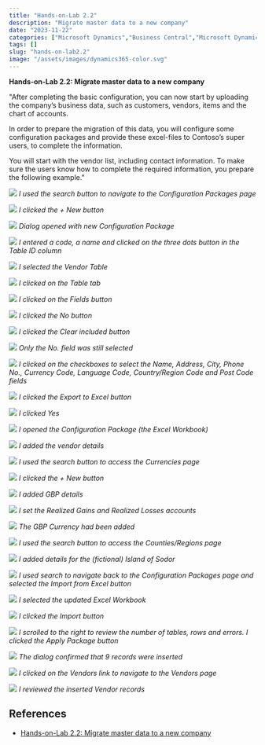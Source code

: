 ```yaml
---
title: "Hands-on-Lab 2.2"
description: "Migrate master data to a new company"
date: "2023-11-22"
categories: ["Microsoft Dynamics","Business Central","Microsoft Dynamics"]
tags: []
slug: "hands-on-lab2.2"
image: "/assets/images/dynamics365-color.svg"
---
```




**Hands-on-Lab 2.2: Migrate master data to a new company**

"After completing the basic configuration, you can now start by uploading the company’s business data, such as customers, vendors, items and the chart of accounts.

In order to prepare the migration of this data, you will configure some configuration packages and provide these excel-files to Contoso’s super users, to complete the information.

You will start with the vendor list, including contact information. To make sure the users know how to complete the required information, you prepare the following example."

![](/assets/images/hands-on-lab2.2/screen-shot-2023-11-22-at-12.37.32-pm-1543x473.png)
*I used the search button to navigate to the Configuration Packages page*

![](/assets/images/hands-on-lab2.2/screen-shot-2023-11-22-at-12.37.49-pm-1541x810.png)
*I clicked the + New button*

![](/assets/images/hands-on-lab2.2/screen-shot-2023-11-22-at-12.41.24-pm-1546x812.png)
*Dialog opened with new Configuration Package*

![](/assets/images/hands-on-lab2.2/screen-shot-2023-11-22-at-12.42.22-pm-1542x808.png)
*I entered a code, a name and clicked on the three dots button in the Table ID column*

![](/assets/images/hands-on-lab2.2/screen-shot-2023-11-22-at-12.42.38-pm-1541x810.png)
*I selected the Vendor Table*

![](/assets/images/hands-on-lab2.2/screen-shot-2023-11-22-at-12.42.49-pm-1544x809.png)
*I clicked on the Table tab*

![](/assets/images/hands-on-lab2.2/screen-shot-2023-11-22-at-12.44.35-pm-1544x810.png)
*I clicked on the Fields button*

![](/assets/images/hands-on-lab2.2/screen-shot-2023-11-22-at-12.44.51-pm-1543x809.png)
*I clicked the No button*

![](/assets/images/hands-on-lab2.2/screen-shot-2023-11-22-at-12.45.23-pm-1543x808.png)
*I clicked the Clear included button*

![](/assets/images/hands-on-lab2.2/screen-shot-2023-11-22-at-12.46.02-pm-1545x811.png)
*Only the No. field was still selected*

![](/assets/images/hands-on-lab2.2/screen-shot-2023-11-22-at-12.47.32-pm-1545x811.png)
*I clicked on the checkboxes to select the Name, Address, City, Phone No., Currency Code, Language Code, Country/Region Code and Post Code fields*

![](/assets/images/hands-on-lab2.2/screen-shot-2023-11-22-at-12.48.16-pm-1543x808.png)
*I clicked the Export to Excel button*

![](/assets/images/hands-on-lab2.2/screen-shot-2023-11-22-at-12.48.26-pm-1544x811.png)
*I clicked Yes*

![](/assets/images/hands-on-lab2.2/screen-shot-2023-11-22-at-12.49.32-pm-1543x812.png)
*I opened the Configuration Package (the Excel Workbook)*

![](/assets/images/hands-on-lab2.2/screen-shot-2023-11-24-at-3.07.41-pm-1836x827.png)
*I added the vendor details*

![](/assets/images/hands-on-lab2.2/screen-shot-2023-11-23-at-12.25.53-pm-1536x803.png)
*I used the search button to access the Currencies page*

![](/assets/images/hands-on-lab2.2/screen-shot-2023-11-23-at-12.26.05-pm-1536x804.png)
*I clicked the + New button*

![](/assets/images/hands-on-lab2.2/screen-shot-2023-11-23-at-3.16.55-pm-1536x808.png)
*I added GBP details*

![](/assets/images/hands-on-lab2.2/screen-shot-2023-11-23-at-3.19.38-pm-1536x803.png)
*I set the Realized Gains and Realized Losses accounts*

![](/assets/images/hands-on-lab2.2/screen-shot-2023-11-23-at-3.19.53-pm-1536x804.png)
*The GBP Currency had been added*

![](/assets/images/hands-on-lab2.2/screen-shot-2023-11-23-at-3.21.17-pm-1536x808.png)
*I used the search button to access the Counties/Regions page*

![](/assets/images/hands-on-lab2.2/screen-shot-2023-11-23-at-3.24.11-pm-1536x804.png)
*I added details for the (fictional) Island of Sodor*

![](/assets/images/hands-on-lab2.2/screen-shot-2023-11-23-at-3.55.23-pm-1536x803.png)
*I used search to navigate back to the Configuration Packages page and selected the Import from Excel button*

![](/assets/images/hands-on-lab2.2/screen-shot-2023-11-23-at-3.55.34-pm-1536x807.png)
*I selected the updated Excel Workbook*

![](/assets/images/hands-on-lab2.2/screen-shot-2023-11-23-at-3.56.21-pm-1536x806.png)
*I clicked the Import button*

![](/assets/images/hands-on-lab2.2/screen-shot-2023-11-23-at-3.56.58-pm-1536x806.png)
*I scrolled to the right to review the number of tables, rows and errors. I clicked the Apply Package button*

![](/assets/images/hands-on-lab2.2/screen-shot-2023-11-23-at-3.57.11-pm-1536x807.png)
*The dialog confirmed that 9 records were inserted*

![](/assets/images/hands-on-lab2.2/screen-shot-2023-11-23-at-3.57.24-pm-1536x807.png)
*I clicked on the Vendors link to navigate to the Vendors page*

![](/assets/images/hands-on-lab2.2/screen-shot-2023-11-23-at-3.57.38-pm-1536x804.png)
*I reviewed the inserted Vendor records*
## References

- [Hands-on-Lab 2.2: Migrate master data to a new company](https://microsoftlearning.github.io/MB-800-Business-Central-Functional-Consultant/Instructions/Labs/LAB%5BMB-800%5D_M02_Lab02_Migrate_Master_data.html)